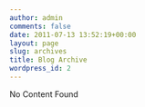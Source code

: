 ```yaml
---
author: admin
comments: false
date: 2011-07-13 13:52:19+00:00
layout: page
slug: archives
title: Blog Archive
wordpress_id: 2
---
```


No Content Found
